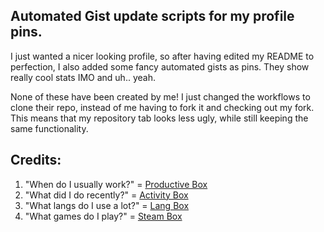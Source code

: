 ## Automated Gist update scripts for my profile pins.

  
I just wanted a nicer looking profile, so after having edited my README to perfection, I also added some fancy automated gists as pins. They show really cool stats IMO and uh.. yeah. 


None of these have been created by me! I just changed the workflows to clone their repo, instead of me having to fork it and checking out my fork. This means that my repository tab looks less ugly, while still keeping the same functionality.

## Credits:
1. "When do I usually work?"    = [Productive Box](https://github.com/maxam2017/productive-box)
2. "What did I do recently?"    = [Activity Box](https://github.com/JasonEtco/activity-box)
3. "What langs do I use a lot?" = [Lang Box](https://github.com/inokawa/lang-box)
4. "What games do I play?"      = [Steam Box](https://github.com/YouEclipse/steam-box)